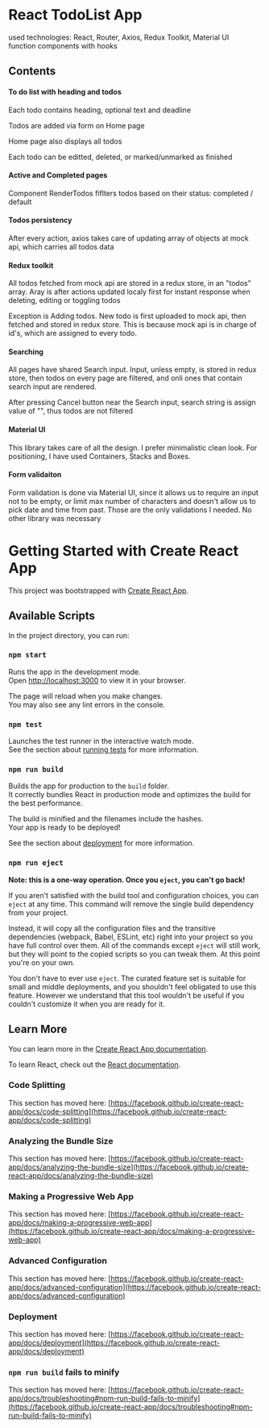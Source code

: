 # React TodoList App

used technologies:
React, Router, Axios, Redux Toolkit, Material UI  
function components with hooks

## Contents

#### To do list with heading and todos  
  Each todo contains heading, optional text and deadline  
  
  Todos are added via form on Home page 
  
  Home page also displays all todos 
  
  Each todo can be editted, deleted, or marked/unmarked as finished
  
#### Active and Completed pages
  Component RenderTodos fiflters todos based on their status: completed / default
  
#### Todos persistency
  After every action, axios takes care of updating array of objects at mock api, which carries all todos data
  
#### Redux toolkit
  All todos fetched from mock api are stored in a redux store, in an "todos" array. Aray is after actions updated localy first for instant response when deleting, editing or toggling todos
  
  Exception is Adding todos. New todo is first uploaded to mock api, then fetched and stored in redux store. This is because mock api is in charge of id's, which are assigned to every todo. 
  
#### Searching
  All pages have shared Search input. Input, unless empty, is stored in redux store, then todos on every page are filtered, and onli ones that contain search input are rendered.
  
  After pressing Cancel button near the Search input, search string is assign value of "", thus todos are not filtered
  
#### Material UI
  This library takes care of all the design. I prefer minimalistic clean look. For positioning, I have used Containers, Stacks and Boxes.
  
#### Form validaiton
  Form validation is done via Material UI, since it allows us to require an input not to be empty, or limit max number of characters and doesn't allow us to pick date and time from past. Those are the only validations I needed. No other library was necessary


# Getting Started with Create React App

This project was bootstrapped with [Create React App](https://github.com/facebook/create-react-app).

## Available Scripts

In the project directory, you can run:

### `npm start`

Runs the app in the development mode.\
Open [http://localhost:3000](http://localhost:3000) to view it in your browser.

The page will reload when you make changes.\
You may also see any lint errors in the console.

### `npm test`

Launches the test runner in the interactive watch mode.\
See the section about [running tests](https://facebook.github.io/create-react-app/docs/running-tests) for more information.

### `npm run build`

Builds the app for production to the `build` folder.\
It correctly bundles React in production mode and optimizes the build for the best performance.

The build is minified and the filenames include the hashes.\
Your app is ready to be deployed!

See the section about [deployment](https://facebook.github.io/create-react-app/docs/deployment) for more information.

### `npm run eject`

**Note: this is a one-way operation. Once you `eject`, you can't go back!**

If you aren't satisfied with the build tool and configuration choices, you can `eject` at any time. This command will remove the single build dependency from your project.

Instead, it will copy all the configuration files and the transitive dependencies (webpack, Babel, ESLint, etc) right into your project so you have full control over them. All of the commands except `eject` will still work, but they will point to the copied scripts so you can tweak them. At this point you're on your own.

You don't have to ever use `eject`. The curated feature set is suitable for small and middle deployments, and you shouldn't feel obligated to use this feature. However we understand that this tool wouldn't be useful if you couldn't customize it when you are ready for it.

## Learn More

You can learn more in the [Create React App documentation](https://facebook.github.io/create-react-app/docs/getting-started).

To learn React, check out the [React documentation](https://reactjs.org/).

### Code Splitting

This section has moved here: [https://facebook.github.io/create-react-app/docs/code-splitting](https://facebook.github.io/create-react-app/docs/code-splitting)

### Analyzing the Bundle Size

This section has moved here: [https://facebook.github.io/create-react-app/docs/analyzing-the-bundle-size](https://facebook.github.io/create-react-app/docs/analyzing-the-bundle-size)

### Making a Progressive Web App

This section has moved here: [https://facebook.github.io/create-react-app/docs/making-a-progressive-web-app](https://facebook.github.io/create-react-app/docs/making-a-progressive-web-app)

### Advanced Configuration

This section has moved here: [https://facebook.github.io/create-react-app/docs/advanced-configuration](https://facebook.github.io/create-react-app/docs/advanced-configuration)

### Deployment

This section has moved here: [https://facebook.github.io/create-react-app/docs/deployment](https://facebook.github.io/create-react-app/docs/deployment)

### `npm run build` fails to minify

This section has moved here: [https://facebook.github.io/create-react-app/docs/troubleshooting#npm-run-build-fails-to-minify](https://facebook.github.io/create-react-app/docs/troubleshooting#npm-run-build-fails-to-minify)
